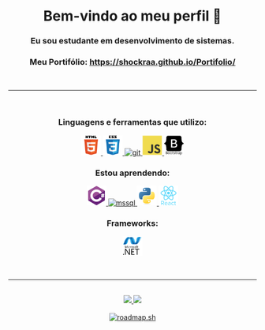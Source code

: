 <h1 align="center">Bem-vindo ao meu perfil 🌙</h1>
<h3 align="center">Eu sou estudante em desenvolvimento de sistemas.</h3>
<h3 align="center">Meu Portifólio: <a href="https://shockraa.github.io/Portifolio/">https://shockraa.github.io/Portifolio/</a></h3>
<!-- <p align="center"><img align="center" src="https://i.pinimg.com/originals/74/85/c8/7485c8aae2394ff3106cd740b65a8d85.gif" alt="GIF"></p> -->
<br>
<hr>
<br>
<h3 align="center">Linguagens e ferramentas que utilizo:</h3>
 <p align="center">  <a href="https://www.w3.org/html/" target="_blank" rel="noreferrer"> <img src="https://raw.githubusercontent.com/devicons/devicon/master/icons/html5/html5-original-wordmark.svg" alt="html5" width="40" height="40"/> </a> <a href="https://www.w3schools.com/css/" target="_blank" rel="noreferrer"> <img src="https://raw.githubusercontent.com/devicons/devicon/master/icons/css3/css3-original-wordmark.svg" alt="css3" width="40" height="40"/> </a> <a href="https://git-scm.com/" target="_blank" rel="noreferrer"> <img src="https://www.vectorlogo.zone/logos/git-scm/git-scm-icon.svg" alt="git" width="40" height="40"/> </a> <a href="https://developer.mozilla.org/en-US/docs/Web/JavaScript" target="_blank" rel="noreferrer"> <img src="https://raw.githubusercontent.com/devicons/devicon/master/icons/javascript/javascript-original.svg" alt="javascript" width="40" height="40"/> </a>  <a href="https://getbootstrap.com" target="_blank" rel="noreferrer"> <img src="https://raw.githubusercontent.com/devicons/devicon/master/icons/bootstrap/bootstrap-plain-wordmark.svg" alt="bootstrap" width="40" height="40"/> </a> </p>


<h3 align="center">Estou aprendendo:</h3>
<p align="center"> <a href="https://www.w3schools.com/cs/" target="_blank" rel="noreferrer"> <img src="https://raw.githubusercontent.com/devicons/devicon/master/icons/csharp/csharp-original.svg" alt="csharp" width="40" height="40"/> </a> <a href="https://www.microsoft.com/en-us/sql-server" target="_blank" rel="noreferrer"> <img src="https://www.svgrepo.com/show/303229/microsoft-sql-server-logo.svg" alt="mssql" width="40" height="40"/> </a> <a href="https://www.python.org" target="_blank" rel="noreferrer"> <img src="https://raw.githubusercontent.com/devicons/devicon/master/icons/python/python-original.svg" alt="python" width="40" height="40"/> </a> <a href="https://reactjs.org/" target="_blank" rel="noreferrer"> <img src="https://raw.githubusercontent.com/devicons/devicon/master/icons/react/react-original-wordmark.svg" alt="react" width="40" height="40"/> </a> </p>

<h3 align="center">Frameworks:</h3>
<p align="center"> <a href="https://dotnet.microsoft.com/" target="_blank" rel="noreferrer"> <img src="https://raw.githubusercontent.com/devicons/devicon/master/icons/dot-net/dot-net-original-wordmark.svg" alt="dotnet" width="40" height="40"/> </a></p>

<br>
<hr>
<br>

<div align="center">
 <a href="https://github.com/Shockraa">
 <img height="184em" src="https://github-readme-stats.vercel.app/api?username=Shockraa&show_icons=true&theme=tokyonight&include_all_commits=true&count_private=true">
 <img height="184em" src="https://github-readme-stats.vercel.app/api/top-langs/?username=Shockraa&layout=compact&langs_count=6&theme=tokyonight">
<br>
  <br>
  <a href="https://roadmap.sh"><img src="https://api.roadmap.sh/v1-badge/tall/64cad6f40d755ccbebd26ed2?variant=dark&roadmaps=frontend%2Cbackend%2Cjavascript%2Csql" alt="roadmap.sh"/></a>
</div>

